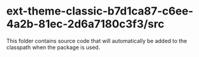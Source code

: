 # ext-theme-classic-b7d1ca87-c6ee-4a2b-81ec-2d6a7180c3f3/src

This folder contains source code that will automatically be added to the classpath when
the package is used.
